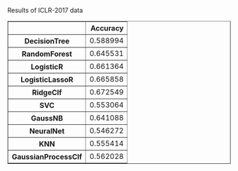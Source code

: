 Results of ICLR-2017 data
<table border="1" class="dataframe">  <thead>    <tr style="text-align: right;">      <th></th>      <th>Accuracy</th>    </tr>  </thead>  <tbody>    <tr>      <th>DecisionTree</th>      <td>0.588994</td>    </tr>    <tr>      <th>RandomForest</th>      <td>0.645531</td>    </tr>    <tr>      <th>LogisticR</th>      <td>0.661364</td>    </tr>    <tr>      <th>LogisticLassoR</th>      <td>0.665858</td>    </tr>    <tr>      <th>RidgeClf</th>      <td>0.672549</td>    </tr>    <tr>      <th>SVC</th>      <td>0.553064</td>    </tr>    <tr>      <th>GaussNB</th>      <td>0.641088</td>    </tr>    <tr>      <th>NeuralNet</th>      <td>0.546272</td>    </tr>    <tr>      <th>KNN</th>      <td>0.555414</td>    </tr>    <tr>      <th>GaussianProcessClf</th>      <td>0.562028</td>    </tr>  </tbody></table>
